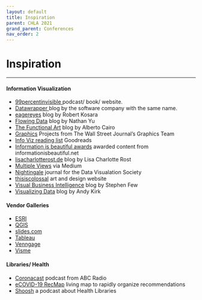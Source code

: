```yaml
---
layout: default
title: Inspiration
parent: CHLA 2021
grand_parent: Conferences
nav_order: 2
---
```


# Inspiration

---

<h4>Information Visualization</h4>
<ul>
  <li><a href="https://99percentinvisible.org/">99percentinvisible </a> podcast/ book/ website.</li>
  <li><a href="https://blog.datawrapper.de/">Datawrapper </a> blog by the software company with the same name.</li>
  <li><a href="https://eagereyes.org/">eagereyes</a> blog by Robert Kosara</li>
  <li><a href="http://flowingdata.com/">Flowing Data</a> blog by Nathan Yu</li>
  <li><a href="http://www.thefunctionalart.com/">The Functional Art</a> blog by Alberto Cairo</li>
  <li><a href="https://graphics.wsj.com/">Graphics</a> Projects from The Wall Street Journal’s Graphics Team</li>
  <li><a href="https://www.goodreads.com/shelf/show/data-visualization">Info Viz reading list</a> Goodreads</li>
  <li><a href="https://www.informationisbeautifulawards.com/">Information is beautiful awards</a> awarded content from informationisbeautiful.net</li>
  <li><a href="https://lisacharlotterost.de/articles">lisacharlotterost.de</a> blog by Lisa Charlotte Rost</li>
  <li><a href="https://medium.com/multiple-views-visualization-research-explained">Multiple Views</a> via Medium </li>
  <li><a href="https://nightingaledvs.com/">Nightingale</a> journal for the Data Visualation Society</li>
  <li><a href="https://www.thisiscolossal.com/">thisiscolossal</a> art and design website</li>
  <li><a href="http://www.perceptualedge.com/blog/">Visual Business Intelligence</a> blog by Stephen Few</li>
  <li><a href="https://www.visualisingdata.com">Visualizing Data</a> blog by Andy Kirk</li>
</ul>

<h4>Vendor Galleries</h4>
<ul>
  <li><a href="https://mapgallery.esri.com/#/">ESRI</a></li>
  <li><a href="https://www.flickr.com/groups/qgis/pool/">QGIS</a></li>
  <li><a href="https://slides.com/explore">slides.com</a></li>
  <li><a href="https://public.tableau.com/en-us/gallery/?tab=viz-of-the-day&type=viz-of-the-day">Tableau</a></li>
  <li><a href="https://venngage.com/gallery/">Venngage</a></li>
  <li><a href="https://www.visme.co/gallery/">Visme</a></li>
</ul>

<h4>Libraries/ Health</h4>
<ul>
  <li><a href="https://www.abc.net.au/radio/programs/coronacast/">Coronacast</a> podcast from ABC Radio</li>
  <li><a href="https://covid19.recmap.org/">eCOVID-19 RecMap</a> living map to rapidly organize recommendations</li>
  <li><a href="https://www.listennotes.com/podcasts/shoosh-a-podcast-about-health-libraries-GsTEZ5vd9F7/">Shoosh</a> a podcast about Health Libraries</li>
</ul>
